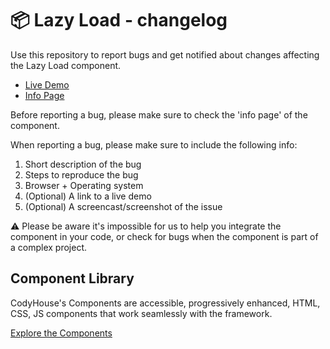 # 📦 Lazy Load - changelog

Use this repository to report bugs and get notified about changes affecting the Lazy Load component.

- [Live Demo](https://codyhouse.co/ds/components/app/lazy-load)
- [Info Page](https://codyhouse.co/ds/components/info/lazy-load)

Before reporting a bug, please make sure to check the 'info page' of the component. 

When reporting a bug, please make sure to include the following info:

1. Short description of the bug
2. Steps to reproduce the bug
3. Browser + Operating system
4. (Optional) A link to a live demo
5. (Optional) A screencast/screenshot of the issue

⚠️ Please be aware it's impossible for us to help you integrate the component in your code, or check for bugs when the component is part of a complex project.

## Component Library

CodyHouse's Components are accessible, progressively enhanced, HTML, CSS, JS components that work seamlessly with the framework.

[Explore the Components](https://codyhouse.co/ds/components)
